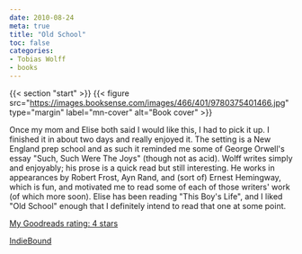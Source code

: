 ```yaml
---
date: 2010-08-24
meta: true
title: "Old School"
toc: false
categories:
- Tobias Wolff
- books
---
```


{{< section "start" >}}
{{< figure src="https://images.booksense.com/images/466/401/9780375401466.jpg" type="margin" label="mn-cover" alt="Book cover" >}}

Once my mom and Elise both said I would like this, I had to pick it up. I finished it in about two days and really enjoyed it. The setting is a New England prep school and as such it reminded me some of George Orwell's essay "Such, Such Were The Joys" (though not as acid). Wolff writes simply and enjoyably; his prose is a quick read but still interesting. He works in appearances by Robert Frost, Ayn Rand, and (sort of) Ernest Hemingway, which is fun, and motivated me to read some of each of those writers' work (of which more soon). Elise has been reading "This Boy's Life", and I liked "Old School" enough that I definitely intend to read that one at some point. 

[My Goodreads rating: 4 stars](https://www.goodreads.com/review/show/118233894)  

[IndieBound](https://www.indiebound.org/book/9780375401466)
